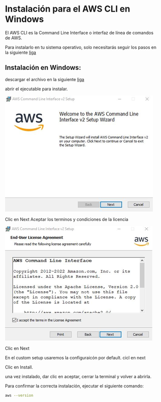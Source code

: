# Instalación para el AWS CLI en Windows
El AWS CLI es la Command Line Interface o interfaz de línea de comandos de AWS.

Para instalarlo en tu sistema operativo, solo necesitarás seguir los pasos en la siguiente [liga](https://docs.aws.amazon.com/cli/latest/userguide/getting-started-install.html)

## Instalación en Windows:
descargar el archivo en la siguiente [liga](https://awscli.amazonaws.com/AWSCLIV2.msi)

abrir el ejecutable para instalar.

![\aws_cli_config_01](imagenes/\aws_cli_config/\aws_cli_config_01.JPG "\aws_cli_config_01")

Clic en Next
Aceptar los terminos y condiciones de la licencia

![\aws_cli_config_02](imagenes/\aws_cli_config/\aws_cli_config_02.JPG "\aws_cli_config_02")

Clic en Next

En el custom setup usaremos la configuraicón por default. cicl en next

Clic en Install.

una vez instalado, dar clic en aceptar, cerrar la terminal y volver a abrirla.

Para confirmar la correcta instalación, ejecutar el siguiente comando:
```bash
aws --version
```
